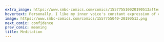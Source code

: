 ```yaml
---
extra_image: https://www.smbc-comics.com/comics/155775510020190513after.png
hovertext: Personally, I like my inner voice's constant expression of completely correct political views.
image: https://www.smbc-comics.com/comics/1557755040-20190513.png
next_comic: confidence
prev_comic: meaning
title: Meditation
---
```


